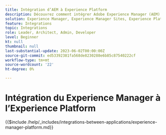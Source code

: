 ```yaml
---
title: Intégration d’AEM à Experience Platform
description: Découvrez comment intégrer Adobe Experience Manager (AEM) à Experience Platform.
solution: Experience Manager, Experience Manager Sites, Experience Platform
feature: Integrations
topic: Integrations
role: Leader, Architect, Admin, Developer
level: Beginner
kt: null
thumbnail: null
last-substantial-update: 2023-06-02T00:00:00Z
source-git-commit: ed53392381fa568de8230288e6b85c87540222cf
workflow-type: tm+mt
source-wordcount: '22'
ht-degree: 0%

---
```



# Intégration du Experience Manager à l’Experience Platform

{{$include /help/_includes/integrations-between-applications/experience-manager-platform.md}}
